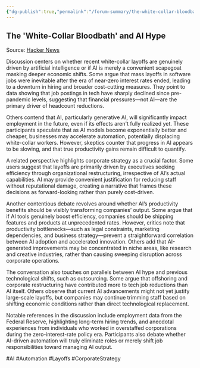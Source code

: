 ```yaml
---
{"dg-publish":true,"permalink":"/forum-summary/the-white-collar-bloodbath-is-all-part-of-the-ai-hype-machine/","title":"The 'white-collar bloodbath' is all part of the AI hype machine","tags":["article","summary"],"created":"2025-05-31T11:31:56.265+07:00","updated":"2025-08-07T06:03:05.086+07:00"}
---
```



## The 'White-Collar Bloodbath' and AI Hype  

Source: [Hacker News](https://news.ycombinator.com/item?id=44136117)  

Discussion centers on whether recent white-collar layoffs are genuinely driven by artificial intelligence or if AI is merely a convenient scapegoat masking deeper economic shifts. Some argue that mass layoffs in software jobs were inevitable after the era of near-zero interest rates ended, leading to a downturn in hiring and broader cost-cutting measures. They point to data showing that job postings in tech have sharply declined since pre-pandemic levels, suggesting that financial pressures—not AI—are the primary driver of headcount reductions.

Others contend that AI, particularly generative AI, will significantly impact employment in the future, even if its effects aren't fully realized yet. These participants speculate that as AI models become exponentially better and cheaper, businesses may accelerate automation, potentially displacing white-collar workers. However, skeptics counter that progress in AI appears to be slowing, and that true productivity gains remain difficult to quantify.

A related perspective highlights corporate strategy as a crucial factor. Some users suggest that layoffs are primarily driven by executives seeking efficiency through organizational restructuring, irrespective of AI’s actual capabilities. AI may provide convenient justification for reducing staff without reputational damage, creating a narrative that frames these decisions as forward-looking rather than purely cost-driven.

Another contentious debate revolves around whether AI’s productivity benefits should be visibly transforming companies’ output. Some argue that if AI tools genuinely boost efficiency, companies should be shipping features and products at unprecedented rates. However, critics note that productivity bottlenecks—such as legal constraints, marketing dependencies, and business strategy—prevent a straightforward correlation between AI adoption and accelerated innovation. Others add that AI-generated improvements may be concentrated in niche areas, like research and creative industries, rather than causing sweeping disruption across corporate operations.

The conversation also touches on parallels between AI hype and previous technological shifts, such as outsourcing. Some argue that offshoring and corporate restructuring have contributed more to tech job reductions than AI itself. Others observe that current AI advancements might not yet justify large-scale layoffs, but companies may continue trimming staff based on shifting economic conditions rather than direct technological replacement.

Notable references in the discussion include employment data from the Federal Reserve, highlighting long-term hiring trends, and anecdotal experiences from individuals who worked in overstaffed corporations during the zero-interest-rate policy era. Participants also debate whether AI-driven automation will truly eliminate roles or merely shift job responsibilities toward managing AI output.

#AI #Automation #Layoffs #CorporateStrategy
